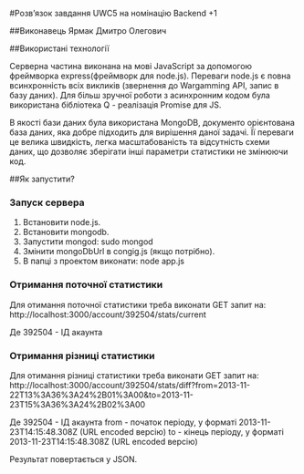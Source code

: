 #Розв’язок завдання UWC5 на номінацію Backend +1

##Виконавець
Ярмак Дмитро Олегович

##Використані технології

Серверна частина виконана на мові JavaScript за допомогою фреймворка express(фреймворк для node.js). Переваги node.js є повна всинхронність всіх викликів (звернення до Wargamming АРІ, запис в базу даних). Для більш зручної роботи з асинхронним кодом була використана бібліотека Q - реалізація Promise для JS.

В якості бази даних була використана MongoDB, документо орієнтована база даних, яка добре підходить для вирішення даної задачі. Її переваги це велика швидкість, легка масштабованість та відсутність схеми даних, що дозволяє зберігати інші параметри статистики не змінюючи код.

##Як запустити?

### Запуск сервера

1. Встановити node.js.
2. Встановити mongodb.
3. Запустити mongod: sudo mongod
4. Змінити mongoDbUrl в congig.js (якщо потрібно).
5. В папці з проектом виконати: node app.js

### Отримання поточної статистики

Для отимання поточної статистики треба виконати GET запит на:
http://localhost:3000/account/392504/stats/current

Де 392504 - ІД акаунта

### Отримання різниці статистики

Для отимання різниці статистики треба виконати GET запит на:
http://localhost:3000/account/392504/stats/diff?from=2013-11-22T13%3A36%3A24%2B01%3A00&to=2013-11-23T15%3A36%3A24%2B02%3A00

Де 392504 - ІД акаунта
from - початок періоду, у форматі 2013-11-23T14:15:48.308Z (URL encoded версію)
to - кінець періоду, у форматі 2013-11-23T14:15:48.308Z (URL encoded версію)

Результат повертається у JSON.
